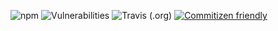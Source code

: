![npm](https://img.shields.io/npm/v/nestjs-relay)
![Vulnerabilities](https://img.shields.io/snyk/vulnerabilities/github/rogerballard/nestjs-relay)
![Travis (.org)](https://img.shields.io/travis/rogerballard/nestjs-relay)
[![Commitizen friendly](https://img.shields.io/badge/commitizen-friendly-brightgreen.svg)](http://commitizen.github.io/cz-cli/)

